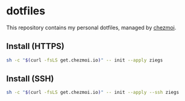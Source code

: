 # dotfiles

This repository contains my personal dotfiles, managed by [chezmoi](https://www.chezmoi.io/).

## Install (HTTPS)

```bash
sh -c "$(curl -fsLS get.chezmoi.io)" -- init --apply ziegs
```

## Install (SSH)

```bash
sh -c "$(curl -fsLS get.chezmoi.io)" -- init --apply --ssh ziegs
```

